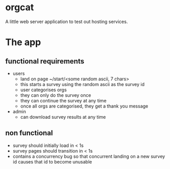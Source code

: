 # orgcat

A little web server application to test out hosting services.

# The app
## functional requirements
- users
    - land on page ~/start/<some random ascii, 7 chars>
    - this starts a survey using the random ascii as the survey id
    - user categorises orgs
    - they can only do the survey once
    - they can continue the survey at any time
    - once all orgs are categorised, they get a thank you message
- admin
    - can download survey results at any time

## non functional
- survey should initially load in < 1s
- survey pages should transition in < 1s
- contains a concurrency bug so that concurrent landing on a new
  survey id causes that id to become unusable


